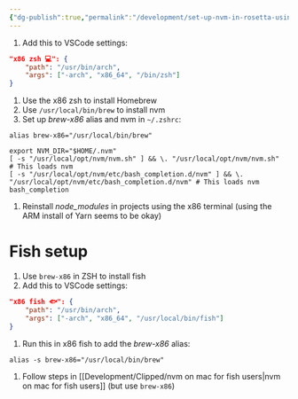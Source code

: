 ```yaml
---
{"dg-publish":true,"permalink":"/development/set-up-nvm-in-rosetta-using-homebrew/"}
---
```



1. Add this to VSCode settings:

``` json
"x86 zsh 💻": {
    "path": "/usr/bin/arch",
    "args": ["-arch", "x86_64", "/bin/zsh"]
}
```

1. Use the x86 zsh to install Homebrew
2. Use `/usr/local/bin/brew` to install nvm
3. Set up *brew-x86* alias and nvm in `~/.zshrc`:

```shell
alias brew-x86="/usr/local/bin/brew"

export NVM_DIR="$HOME/.nvm"
[ -s "/usr/local/opt/nvm/nvm.sh" ] && \. "/usr/local/opt/nvm/nvm.sh"                                       # This loads nvm
[ -s "/usr/local/opt/nvm/etc/bash_completion.d/nvm" ] && \. "/usr/local/opt/nvm/etc/bash_completion.d/nvm" # This loads nvm bash_completion

```

1. Reinstall *node_modules* in projects using the x86 terminal (using the ARM install of Yarn seems to be okay)

# Fish setup

1. Use `brew-x86` in ZSH to install fish
2. Add this to VSCode settings:

``` json
"x86 fish 🐟": {
    "path": "/usr/bin/arch",
    "args": ["-arch", "x86_64", "/usr/local/bin/fish"]
}
```

1. Run this in x86 fish to add the *brew-x86* alias:

```shell
alias -s brew-x86="/usr/local/bin/brew"
```

1. Follow steps in [[Development/Clipped/nvm on mac for fish users\|nvm on mac for fish users]] (but use `brew-x86`)

